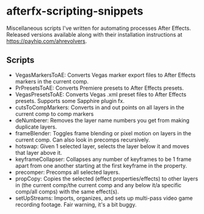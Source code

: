 # afterfx-scripting-snippets
Miscellaneous scripts I've written for automating processes After Effects. Released versions available along with their installation instructions at https://payhip.com/ahrevolvers.

## Scripts
 - VegasMarkersToAE: Converts Vegas marker export files to After Effects markers in the current comp.
 - PrPresetsToAE: Converts Premiere presets to After Effects presets.
 - VegasPresetsToAE: Converts Vegas .xml preset files to After Effects presets. Supports some Sapphire plugin fx.
 - cutsToCompMarkers: Converts in and out points on all layers in the current comp to comp markers
 - deNumberer: Removes the layer name numbers you get from making duplicate layers.
 - frameBlender: Toggles frame blending or pixel motion on layers in the current comp. Can also look in precomps recursively.
 - hotswap: Given 1 selected layer, selects the layer below it and moves that layer above it.
 - keyframeCollapser: Collapses any number of keyframes to be 1 frame apart from one another starting at the first keyframe in the property.
 - precomper: Precomps all selected layers.
 - propCopy: Copies the selected (effect properties/effects) to other layers in (the current comp/the current comp and any below it/a specific comp/all comps) with the same effect(s).
 - setUpStreams: Imports, organizes, and sets up multi-pass video game recording footage. Fair warning, it's a bit buggy.
